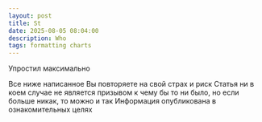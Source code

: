 ```yaml
---
layout: post
title: St
date: 2025-08-05 08:04:00
description: Who
tags: formatting charts
---
```


Упростил максимально 

Все ниже написанное Вы повторяете на свой страх и риск
Статья ни в коем случае не является призывом к чему бы то ни было, 
но если больше никак, то можно и так 
Информация опубликована в ознакомительных целях
